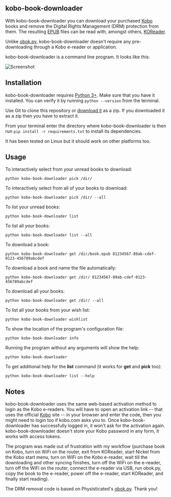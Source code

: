## kobo-book-downloader

With kobo-book-downloader you can download your purchased [Kobo](https://www.kobo.com/) books and remove the Digital Rights Management (DRM) protection from them. The resulting [EPUB](https://en.wikipedia.org/wiki/EPUB) files can be read with, amongst others, [KOReader](https://github.com/koreader/koreader).

Unlike [obok.py](https://github.com/apprenticeharper/DeDRM_tools/blob/master/Other_Tools/Kobo/obok.py), kobo-book-downloader doesn't require any pre-downloading through a Kobo e-reader or application.

kobo-book-downloader is a command line program. It looks like this:

![Screenshot](https://raw.githubusercontent.com/TnS-hun/kobo-book-downloader/master/screenshot.png)

## Installation

kobo-book-downloader requires [Python 3+](https://www.python.org/). Make sure that you have it installed. You can verify it by running `python --version` from the terminal.

Use Git to clone this repository or [download it](https://github.com/TnS-hun/kobo-book-downloader/archive/master.zip) as a zip. If you downloaded it as a zip then you have to extract it.

From your terminal enter the directory where kobo-book-downloader is then run `pip install -r requirements.txt` to install its dependencies.

It has been tested on Linux but it should work on other platforms too.

## Usage

To interactively select from your unread books to download:
```
python kobo-book-downloader pick /dir/
```
To interactively select from all of your books to download:
```
python kobo-book-downloader pick /dir/ --all
```
To list your unread books:
```
python kobo-book-downloader list
```
To list all your books:
```
python kobo-book-downloader list --all
```
To download a book:
```
python kobo-book-downloader get /dir/book.epub 01234567-89ab-cdef-0123-456789abcdef
```
To download a book and name the file automatically:
```
python kobo-book-downloader get /dir/ 01234567-89ab-cdef-0123-456789abcdef
```
To download all your books:
```
python kobo-book-downloader get /dir/ --all
```
To list all your books from your wish list:
```
python kobo-book-downloader wishlist
```
To show the location of the program's configuration file:
```
python kobo-book-downloader info
```
Running the program without any arguments will show the help:
```
python kobo-book-downloader
```
To get additional help for the **list** command (it works for **get** and **pick** too):
```
python kobo-book-downloader list --help
```

## Notes

kobo-book-downloader uses the same web-based activation method to login as the Kobo e-readers. You will have to open an activation link -- that uses the official [Kobo](https://www.kobo.com/) site -- in your browser and enter the code, then you might need to login too if kobo.com asks you to. Once kobo-book-downloader has successfully logged in, it won't ask for the activation again. kobo-book-downloader doesn't store your Kobo password in any form, it works with access tokens.

The program was made out of frustration with my workflow (purchase book on Kobo, turn on WiFi on the router, exit from KOReader, start Nickel from the Kobo start menu, turn on WiFi on the Kobo e-reader, wait till the downloading and other syncing finishes, turn off the WiFi on the e-reader, turn off the WiFi on the router, connect the e-reader via USB, run obok.py, copy the book to the e-reader, power off the e-reader, start KOReader, and finally start reading).

The DRM removal code is based on Physisticated's [obok.py](https://github.com/apprenticeharper/DeDRM_tools/blob/master/Other_Tools/Kobo/obok.py). Thank you!
